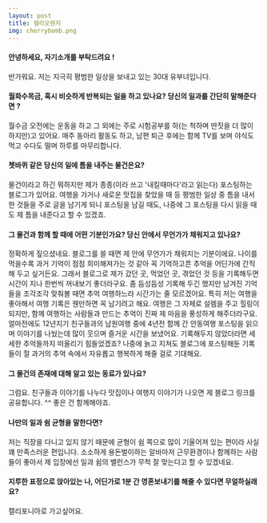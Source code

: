 ```yaml
---
layout: post
title: 캘리오렌지
img: cherrybomb.png 
---
```



#### 안녕하세요, 자기소개를 부탁드려요 !

반가워요. 저는 지극히 평범한 일상을 보내고 있는 30대 유부녀입니다. 

#### 월화수목금, 혹시 비슷하게 반복되는 일을 하고 있나요? 당신의 일과를 간단히 말해준다면 ?

월수금 오전에는 운동을 하고 그 외에는 주로 시험공부를 하(는 척하며 딴짓을 더 많이 하지만)고 있어요. 매주 동아리 활동도 하고, 남편 퇴근 후에는 함께
TV를 보며 야식도 먹고 수다도 떨며 하루를 마무리합니다. 

#### 쳇바퀴 같은 당신의 일에 틈을 내주는 물건은요?

물건이라고 하긴 뭐하지만 제가 종종(이라 쓰고 '내킬때마다'라고 읽는다) 포스팅하는 블로그가 있어요. 여행을 가거나 새로운 맛집을 찾았을 때 등 평범한 일상 중 틈을 내서 한 것들을 주로 글을 남기게 되니 포스팅을 남길 때도, 나중에 그 포스팅을 다시 읽을 때도 제 틈을 내준다고 할 수 있겠죠. 

#### 그 물건과 함께 할 때에 어떤 기분인가요? 당신 안에서 무언가가 채워지고 있나요?

정확하게 짚으셨네요. 블로그를 쓸 때면 제 안에 무언가가 채워지는 기분이에요. 나이를 먹을수록 과거 기억이 점점 희미해져가는 것 같아 꼭 기억하고픈 추억을 어딘가에 간직해 두고 싶거든요. 그래서 블로그로 제가 갔던 곳, 먹었던 곳, 겪었던 것 등을 기록해두면 시간이 지나 한번씩 꺼내보기 좋더라구요. 좀 듬성듬성 기록해 두긴 했지만 남겨진 기억들을 조각조각 맞춰볼 때면 추억 여행하느라 시간가는 줄 모르겠어요. 특히 저는 여행을 좋아해서 여행 기록은 웬만하면 꼭 남기려고 해요. 여행은 그 자체로 설렘을 주고 힐링이 되지만, 함께 여행하는 사람들과 만드는 추억이 진짜 제 마음을 풍성하게 해주더라구요. 얼마전에도 12년지기 친구들과의 남원여행 중에 4년전 함께 간 안동여행 포스팅을 읽으며 이야기를 나눴는데 많이 웃으며 즐거운 시간을 보냈어요. 기록해두지 않았더라면 세세한 추억들까지 떠올리기 힘들었겠죠? 나중에 늙고 지쳐도 블로그에 포스팅해둔 기록들이 절 과거의 추억 속에서 자유롭고 행복하게 해줄 걸로 기대해요. 

#### 그 물건의 존재에 대해 알고 있는 동료가 있나요?

그럼요. 친구들과 이야기를 나누다 맛집이나 여행지 이야기가 나오면 제 블로그 링크를 공유합니다. ^^ 좋은 건 함께해야죠. 

#### 나만의 일과 쉼 균형을 말한다면?

저는 직장을 다니고 있지 않기 때문에 균형이 쉼 쪽으로 많이 기울어져 있는 편이라 사실 꽤 만족스러운 편입니다. 소소하게 용돈벌이하는 알바마저 근무환경이나 함께하는 사람들이 좋아서 제 입장에선 일과 쉼의 밸런스가 무척 잘 맞는다고 할 수 있겠네요.   

#### 지루한 표정으로 앉아있는 나, 어딘가로 1분 간 영혼보내기를 해줄 수 있다면 무얼하실래요?

캘리포니아로 가고싶어요. 

